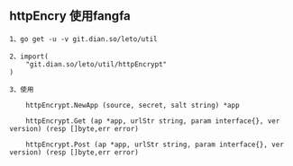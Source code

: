 ## httpEncry 使用fangfa

    1、go get -u -v git.dian.so/leto/util

    2、import(
        "git.dian.so/leto/util/httpEncrypt"
    )

    3、使用

        httpEncrypt.NewApp (source, secret, salt string) *app

        httpEncrypt.Get (ap *app, urlStr string, param interface{}, ver version) (resp []byte,err error)

        httpEncrypt.Post (ap *app, urlStr string, param interface{}, ver version) (resp []byte,err error)

